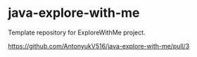# java-explore-with-me
Template repository for ExploreWithMe project.

https://github.com/AntonyukV516/java-explore-with-me/pull/3
